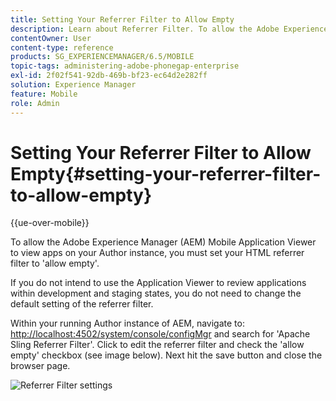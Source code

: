 ```yaml
---
title: Setting Your Referrer Filter to Allow Empty
description: Learn about Referrer Filter. To allow the Adobe Experience Manager (AEM) Mobile Application Viewer to view apps on your Author instance, you must set your HTML referrer filter to 'allow empty'.
contentOwner: User
content-type: reference
products: SG_EXPERIENCEMANAGER/6.5/MOBILE
topic-tags: administering-adobe-phonegap-enterprise
exl-id: 2f02f541-92db-469b-bf23-ec64d2e282ff
solution: Experience Manager
feature: Mobile
role: Admin
---
```

# Setting Your Referrer Filter to Allow Empty{#setting-your-referrer-filter-to-allow-empty}

{{ue-over-mobile}}

To allow the Adobe Experience Manager (AEM) Mobile Application Viewer to view apps on your Author instance, you must set your HTML referrer filter to 'allow empty'.

If you do not intend to use the Application Viewer to review applications within development and staging states, you do not need to change the default setting of the referrer filter.

Within your running Author instance of AEM, navigate to: [http://localhost:4502/system/console/configMgr](http://localhost:4502/system/console/configMgr) and search for 'Apache Sling Referrer Filter'. Click to edit the referrer filter and check the 'allow empty' checkbox (see image below). Next hit the save button and close the browser page.

![Referrer Filter settings](assets/chlimage_1-106.png)
